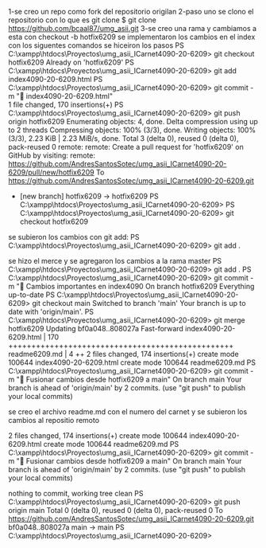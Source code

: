 1-se creo un repo como fork del repositorio origilan
2-paso uno se clono el repositorio con lo que es git clone
$ git clone https://github.com/bcaal87/umg_asii.git
3-se creo una rama y cambiamos a esta con checkout -b hotfix6209
se implementaron los cambios en el index
con los siguentes comandos se hiceiron los pasos
PS C:\xampp\htdocs\Proyectos\umg_asii_ICarnet4090-20-6209> git checkout hotfix6209
Already on 'hotfix6209'
PS C:\xampp\htdocs\Proyectos\umg_asii_ICarnet4090-20-6209> git add index4090-20-6209.html
PS C:\xampp\htdocs\Proyectos\umg_asii_ICarnet4090-20-6209> git commit -m ":bug:  index4090-20-6209.html"          
 1 file changed, 170 insertions(+)
PS C:\xampp\htdocs\Proyectos\umg_asii_ICarnet4090-20-6209> git push origin hotfix6209
Enumerating objects: 4, done.
Delta compression using up to 2 threads
Compressing objects: 100% (3/3), done.
Writing objects: 100% (3/3), 2.23 KiB | 2.23 MiB/s, done.
Total 3 (delta 0), reused 0 (delta 0), pack-reused 0
remote: 
remote: Create a pull request for 'hotfix6209' on GitHub by visiting:
remote:      https://github.com/AndresSantosSotec/umg_asii_ICarnet4090-20-6209/pull/new/hotfix6209
To https://github.com/AndresSantosSotec/umg_asii_ICarnet4090-20-6209.git
 * [new branch]      hotfix6209 -> hotfix6209
PS C:\xampp\htdocs\Proyectos\umg_asii_ICarnet4090-20-6209> 
PS C:\xampp\htdocs\Proyectos\umg_asii_ICarnet4090-20-6209> git checkout hotfix6209

se subieron los cambios con git add:
PS C:\xampp\htdocs\Proyectos\umg_asii_ICarnet4090-20-6209> git add .

se hizo el merce y se agregaron los cambios a la rama master 
PS C:\xampp\htdocs\Proyectos\umg_asii_ICarnet4090-20-6209> git add .
PS C:\xampp\htdocs\Proyectos\umg_asii_ICarnet4090-20-6209> git commit -m ":star2: Cambios importantes en index4090
On branch hotfix6209
Everything up-to-date
PS C:\xampp\htdocs\Proyectos\umg_asii_ICarnet4090-20-6209> git checkout main
Switched to branch 'main'
Your branch is up to date with 'origin/main'.
PS C:\xampp\htdocs\Proyectos\umg_asii_ICarnet4090-20-6209> git merge hotfix6209
Updating bf0a048..808027a
Fast-forward
 index4090-20-6209.html | 170 +++++++++++++++++++++++++++++++++++++++++++++++++
 readme6209.md          |   4 ++
 2 files changed, 174 insertions(+)
 create mode 100644 index4090-20-6209.html
 create mode 100644 readme6209.md
PS C:\xampp\htdocs\Proyectos\umg_asii_ICarnet4090-20-6209> git commit -m ":star2: Fusionar cambios desde hotfix6209 a main"
On branch main
Your branch is ahead of 'origin/main' by 2 commits.
  (use "git push" to publish your local commits)

  se creo el archivo readme.md con el numero del carnet y se subieron los cambios al repositio remoto

  2 files changed, 174 insertions(+)
 create mode 100644 index4090-20-6209.html
 create mode 100644 readme6209.md
PS C:\xampp\htdocs\Proyectos\umg_asii_ICarnet4090-20-6209> git commit -m ":star2: Fusionar cambios desde hotfix6209 a main"
On branch main
Your branch is ahead of 'origin/main' by 2 commits.
  (use "git push" to publish your local commits)

nothing to commit, working tree clean
PS C:\xampp\htdocs\Proyectos\umg_asii_ICarnet4090-20-6209> git push origin main
Total 0 (delta 0), reused 0 (delta 0), pack-reused 0
To https://github.com/AndresSantosSotec/umg_asii_ICarnet4090-20-6209.git
   bf0a048..808027a  main -> main
PS C:\xampp\htdocs\Proyectos\umg_asii_ICarnet4090-20-6209>

